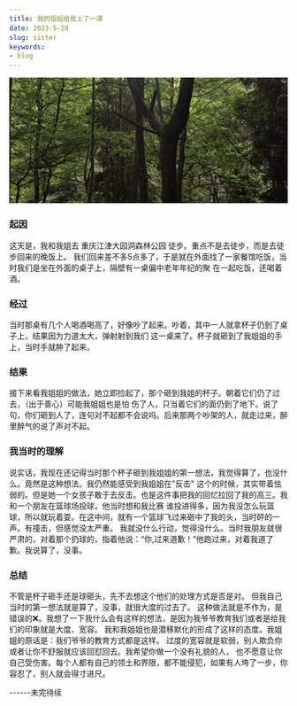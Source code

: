 ```yaml
---
title: 我的姐姐给我上了一课
date: 2023-5-28
slug: sister
keywords:
- blog
---
```


![sister.jpg](img/sister.jpg)

### 起因
这天是，我和我姐去 重庆江津大园洞森林公园 徒步。重点不是去徒步，而是去徒步回来的晚饭上。
我们回来差不多5点多了，于是就在外面找了一家餐馆吃饭，当时我们是坐在外面的桌子上，隔壁有一桌偏中老年年纪的聚
在一起吃饭，还喝着酒。

### 经过
当时那桌有几个人喝酒喝高了，好像吵了起来。吵着，其中一人就拿杯子仍到了桌子上，结果因为力道太大，弹射射到我们
这一桌来了。杯子就砸到了我姐姐的手上，当时手就肿了起来。

### 结果
接下来看我姐姐的做法，她立即捡起了，那个砸到我姐的杯子。朝着它们仍了过去，（出于善心）可能我姐姐也是怕
伤了人，只当着它们的面仍到了地下。说了句，你们砸到人了，连句对不起都不会说吗。后来那两个吵架的人，就走过来，醉里醉气的说了声对不起。

### 我当时的理解

说实话，我现在还记得当时那个杯子砸到我姐姐的第一想法，我觉得算了，也没什么。竟然是这种想法。我仍然能感受到我姐姐在"反击"
这个的时候，其实带着怯弱的。但是她一个女孩子敢于去反击。也是这件事把我的回忆拉回了我的高三。我和一个朋友在篮球场投球，他当时想和我比赛
谁投进得多，因为我没怎么玩篮球，所以就玩着耍。在这中间，就有一个篮球飞过来砸中了我的头，当时砰的一声。有撞击，但感觉没太严重。
我就没什么行动，觉得没什么。当时我朋友就很严肃的，对着那个扔球的，指着他说：“你,过来道歉！”他跑过来，对着我道了歉。我说算了，没事。

### 总结

不管是杯子砸手还是球砸头，先不去想这个他们的处理方式是否是对。 但我自己当时的第一想法就是算了，没事，就很大度的过去了。
这种做法就是不作为，是错误的❌。我想了一下我什么会有这样的想法，是因为我爷爷教育我们或者是给我们的印象就是大度、宽容。
我和我姐姐也是潜移默化的形成了这样的态度。我姐姐的原话是：我们爷爷的教育方式都是这样。 过度的宽容就是软弱，别人欺负你或者让你不舒服就应该回怼回去。我希望你做一个没有礼貌的人，
也不愿意让你自己受伤害。每个人都有自己的领土和界限，都不能侵犯，如果有人垮了一步，你容忍了，别人就会得寸进尺。

------未完待续
